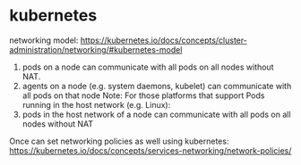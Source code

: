 # kubernetes

networking model:  https://kubernetes.io/docs/concepts/cluster-administration/networking/#kubernetes-model

1. pods on a node can communicate with all pods on all nodes without NAT.
2. agents on a node (e.g. system daemons, kubelet) can communicate with all pods on that node
Note: For those platforms that support Pods running in the host network (e.g. Linux):
3. pods in the host network of a node can communicate with all pods on all nodes without NAT

Once can set networking policies as well using kubernetes:
https://kubernetes.io/docs/concepts/services-networking/network-policies/



